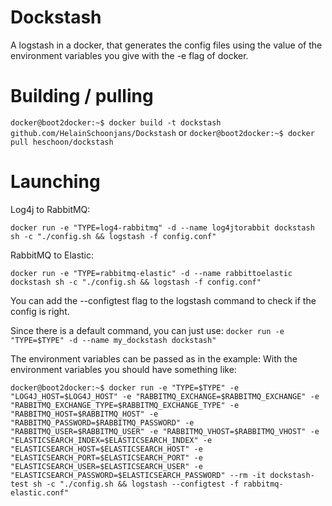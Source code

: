 # Dockstash

A logstash in a docker, that generates the config files using the value of the environment variables you give with the -e flag of docker.

# Building / pulling

```docker@boot2docker:~$ docker build -t dockstash github.com/HelainSchoonjans/Dockstash```
or
```docker@boot2docker:~$ docker pull heschoon/dockstash```

# Launching
Log4j to RabbitMQ:

```docker run -e "TYPE=log4-rabbitmq" -d --name log4jtorabbit dockstash sh -c "./config.sh && logstash -f config.conf"```

RabbitMQ to Elastic:

```docker run -e "TYPE=rabbitmq-elastic" -d --name rabbittoelastic dockstash sh -c "./config.sh && logstash -f config.conf"```

You can add the --configtest flag to the logstash command to check if the config is right.

Since there is a default command, you can just use:
```docker run -e "TYPE=$TYPE" -d --name my_dockstash dockstash"```

The environment variables can be passed as in the example:
With the environment variables you should have something like:

```docker@boot2docker:~$ docker run -e "TYPE=$TYPE" -e "LOG4J_HOST=$LOG4J_HOST" -e "RABBITMQ_EXCHANGE=$RABBITMQ_EXCHANGE" -e "RABBITMQ_EXCHANGE_TYPE=$RABBITMQ_EXCHANGE_TYPE" -e "RABBITMQ_HOST=$RABBITMQ_HOST" -e "RABBITMQ_PASSWORD=$RABBITMQ_PASSWORD" -e "RABBITMQ_USER=$RABBITMQ_USER" -e "RABBITMQ_VHOST=$RABBITMQ_VHOST" -e "ELASTICSEARCH_INDEX=$ELASTICSEARCH_INDEX" -e "ELASTICSEARCH_HOST=$ELASTICSEARCH_HOST" -e "ELASTICSEARCH_PORT=$ELASTICSEARCH_PORT" -e "ELASTICSEARCH_USER=$ELASTICSEARCH_USER" -e "ELASTICSEARCH_PASSWORD=$ELASTICSEARCH_PASSWORD" --rm -it dockstash-test sh -c "./config.sh && logstash --configtest -f rabbitmq-elastic.conf"```
